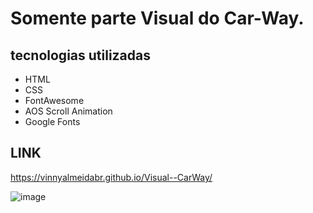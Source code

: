 # Somente parte Visual do Car-Way.

## tecnologias utilizadas 
 - HTML
 - CSS
 - FontAwesome 
 - AOS Scroll Animation
 - Google Fonts 

## LINK
https://vinnyalmeidabr.github.io/Visual--CarWay/

![image](https://user-images.githubusercontent.com/110014684/234023844-69a52b9a-7a9c-4927-b714-80e9ccd82571.png)




